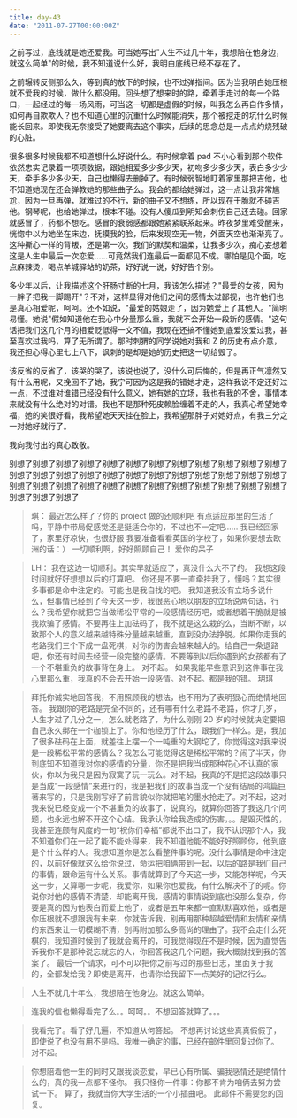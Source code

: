 ```yaml
---
title: day-43
date: "2011-07-27T00:00:00Z"
---
```


之前写过，底线就是她还爱我。可当她写出"人生不过几十年，我想陪在他身边，就这么简单"的时候，我不知道说什么好，我明白底线已经不存在了。

之前辗转反侧那么久，等到真的放下的时候，也不过弹指间。因为当我明白她压根就不爱我的时候，做什么都没用。回头想了想来时的路，牵着手走过的每一个路口，一起经过的每一场风雨，可当这一切都是虚假的时候，叫我怎么再自作多情，如何再自欺欺人？也不知道心里的沉重什么时候能消失，那个被挖走的坑什么时候能长回来。即使我无奈接受了她要离去这个事实，后续的思念总是一点点灼烧残破的心脏。

很多很多时候我都不知道想什么好说什么。有时候拿着 pad 不小心看到那个软件依然忠实记录着一项项数据，跟她相爱多少多少天，初吻多少多少天，表白多少少天，牵手多少多少天，自己也懒得去删掉了。有时候弱智地盯着家里那把吉他，也不知道她现在还会弹教她的那些曲子么。我会的都给她弹过，这一点让我非常尴尬，因为一旦再弹，就难过的不行，新的曲子又不想练，所以现在干脆就不碰吉他。钢琴呢，也给她弹过，根本不碰。没有人傻瓜到明知会刺伤自己还去碰。回家就感冒了，药都不想吃。感冒的衰弱感都跟她紧紧联系起来。昨夜梦里难受醒来，恍惚中以为她坐在床边，抚摸我的脸，后来发现空无一物，外面天空也渐渐亮了。这种撕心一样的背叛，还是第一次。我们的默契和温柔，让我多少次，痴心妄想着这是人生中最后一次恋爱……可竟然我们连最后一面都见不成。哪怕是见个面，吃点麻辣烫，喝点羊城驿站的奶茶，好好说一说，好好告个别。

多少年以后，让我描述这个肝肠寸断的七月，我该怎么描述？"最爱的女孩，因为一胖子把我一脚踢开"？不对，这样显得对他们之间的感情太过鄙视，也许他们也是真心相爱呢，呵呵。还不如说，"最爱的姑娘走了，因为她爱上了其他人。"简明易懂。她说"假如知道他在我心中分量那么重，我就不会开始一段新的感情。"这句话把我们这几个月的相爱贬低得一文不值，我现在还搞不懂她到底爱没爱过我，甚至喜欢过我吗，算了无所谓了。那时刺猬的同学说她对我和 Z 的历史有点介意，我还担心得心里七上八下，讽刺的是却是她的历史把这一切给毁了。

该反省的反省了，该哭的哭了，该说也说了，没什么可后悔的，但是再正气凛然又有什么用呢，又挽回不了她，我宁可因为这是我的错她才走，这样我说不定还好过一点，不过谁对谁错已经没有什么意义，她有她的立场，我也有我的不舍，事情本来就没有什么绝对的对错。我也不是那种死皮赖脸缠着不走的人，我真心希望她幸福，她的笑很好看，我希望她天天挂在脸上，我希望那胖子对她好点，有我三分之一对她好就行了。

我向我付出的真心致敬。

别想了别想了别想了别想了别想了别想了别想了别想了别想了别想了别想了别想了别想了别想了别想了别想了别想了别想了别想了别想了别想了别想了别想了别想了别想了别想了别想了别想了别想了别想了别想了别想了别想了别想了别想了别想了别想了别想了别想了

> 琪：
> 最近怎么样了？你的 project 做的还顺利吧
> 有点适应那里的生活了吗，平静中带局促感觉还是挺适合你的，不过也不一定吧……
> 我已经回家了，家里好凉快，也很舒服
> 我要准备看看英国的学校了，如果你要想去欧洲的话：）
> 一切顺利啊，好好照顾自己！
> 爱你的呆子

> LH：
> 我在这边一切顺利。其实早就适应了，真没什么大不了的。
> 我想这段时间就好好想想以后的打算吧。
> 你还是不要一直牵挂我了，懂吗？其实很多事都是命中注定的。可能也是我自找的吧。
> 我知道我没有立场多说什么，但事情已经到了今天这一步，我很恶心地以朋友的立场说两句话，行么？我希望你就把它当做稀松平常的一段感情经历吧，或者想着干脆就是被我欺骗了感情。不要再往上加砝码了，我不就是这么栽的么，当断不断，以致那个人的意义越来越特殊分量越来越重，直到没办法挣脱。如果你走我的老路我们三个下成一盘死棋，对你的伤害会越来越大的。给自己一条退路吧，你还有时间去经营一段完整的感情。不要等到以后你遇到的女孩都有了一个不堪重负的故事背在身上。
> 对不起。
> 如果我能早些意识到这件事在我心里那么重，我真的不会去开始一段感情。对不起。都是我的错。
> 玥琪

> 拜托你诚实地回答我，不用照顾我的想法，也不用为了表明狠心而绝情地回答。
> 我跟你的老路是完全不同的，还有哪有什么老路不老路，你才几岁，人生才过了几分之一，怎么就老路了，为什么刚刚 20 岁的时候就决定要把自己永久绑在一个枷锁上了。你和他经历了什么，跟我们一样么。是，我加了很多砝码在上面，就差往上摆一个一吨重的大钢坨了，你觉得这对我来说是一段稀松平常的感情么？我怎么可能觉得这是稀松平常的？闹了半天，你到底知不知道我对你的感情的分量，你还是把我当成那种花心不认真的家伙，你以为我只是因为寂寞了玩一玩么。对不起，我真的不是把这段故事只是当成“一段感情”来进行的，我是把我们的故事当成一个没有结局的鸿篇巨著来写的，只是我刚写好了前言貌似你就把笔的墨水抢走了。对不起，这对我来说已经变成一个不堪重负的故事了，说真的，就算你回答了我这几个问题，也永远也解不开这个心结。我承认你给我造成的伤害，。。是毁灭性的，我甚至连颇有风度的一句“祝你们幸福”都说不出口了，我不认识那个人，我不知道你们在一起了能不能处得来，我不知道他能不能好好照顾你，他到底是个什么样的人。我想知道你是怎么看整件事的呢。没什么事情是命中注定的，以前好像就这么给你说过，命运把咱俩带到一起，以后的路是我们自己的事情，跟命运有什么关系。事情就算到了今天这一步，又能怎样呢，今天这一步，又算哪一步呢，我爱你，如果你也爱我，有什么解决不了的呢。你说你对他的感情不清楚，却能离开我，感情的事情说到底也没那么复杂，你要是真的因为他表白而爱上他了，或者是五年来都一直默默喜欢他，或者是你压根就不想跟我有未来，你就告诉我，别再用那种超越爱情和友情和亲情的东西来让一切模糊不清，别再附加那么多高尚的理由了。我不会走什么死棋的，我知道时候到了我就会离开的，可我觉得现在不是时候，因为直觉告诉我你不是那种说忘就忘的人，你回答我这几个问题，我大概就找到我的答案了。
> 最后一个请求，可不可以把你之前写过的那些日志，里面关于我的，全都发给我？即使是离开，也请你给我留下一点美好的记忆行么。

> 人生不就几十年么，我想陪在他身边。就这么简单。

> 连我的信也懒得看完了么。。呵呵。。不想回答就算了。。。

> 我看完了。看了好几遍，不知道从何答起。
> 不想再讨论这些真真假假了，即使说了也没有用不是吗。我唯一确定的事，已经在邮件里回复过你了。
> 对不起。

> 你想陪着他一生的同时又跟我谈恋爱，早已心有所属、骗我感情还是绝情什么的，真的我一点都不怪你。
> 我只怪你一件事：你都不肯为咱俩去努力尝试一下。
> 算了，我就当你大学生活的一个小插曲吧。
> 此邮件不需要您的回复。
